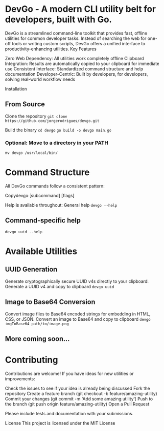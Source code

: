 # DevGo - A modern CLI utility belt for developers, built with Go.

DevGo is a streamlined command-line toolkit that provides fast, offline utilities for common developer tasks. Instead of searching the web for one-off tools or writing custom scripts, DevGo offers a unified interface to productivity-enhancing utilities.
Key Features

Zero Web Dependency: All utilities work completely offline
Clipboard Integration: Results are automatically copied to your clipboard for immediate use
Consistent Interface: Standardized command structure and help documentation
Developer-Centric: Built by developers, for developers, solving real-world workflow needs

Installation

## From Source
Clone the repository
`git clone https://github.com/jorgerodrigues/devgo.git`

Build the binary
`cd devgo`
`go build -o devgo main.go`

### Optional: Move to a directory in your PATH
`mv devgo /usr/local/bin/`

# Command Structure
All DevGo commands follow a consistent pattern:

Copydevgo <command> [subcommand] [flags]

Help is available throughout:
General help
`devgo --help`

## Command-specific help
`devgo uuid --help`

# Available Utilities
## UUID Generation
Generate cryptographically secure UUID v4s directly to your clipboard.
Generate a UUID v4 and copy to clipboard
`devgo uuid`

## Image to Base64 Conversion
Convert image files to Base64 encoded strings for embedding in HTML, CSS, or JSON.
Convert an image to Base64 and copy to clipboard
`devgo imgToBase64 path/to/image.png`

## More coming soon...

# Contributing
Contributions are welcome! If you have ideas for new utilities or improvements:

Check the issues to see if your idea is already being discussed
Fork the repository
Create a feature branch (git checkout -b feature/amazing-utility)
Commit your changes (git commit -m 'Add some amazing utility')
Push to the branch (git push origin feature/amazing-utility)
Open a Pull Request

Please include tests and documentation with your submissions.

License
This project is licensed under the MIT License
